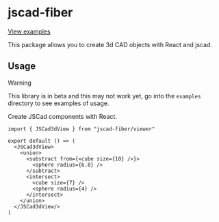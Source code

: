 # jscad-fiber

[View examples](https://tscircuit.github.io/jscad-fiber/)

This package allows you to create 3d CAD objects with React and jscad.

## Usage

> [!WARNING]
> This library is in beta and this may not work yet, go into the
> `examples` directory to see examples of usage.

Create JSCad components with React.

```tsx
import { JSCad3dView } from "jscad-fiber/viewer"

export default () => (
  <JSCad3dView>
    <union>
      <substract from={<cube size={10} />}>
        <sphere radius={6.8} />
      </subtract>
      <intersect>
        <cube size={7} />
        <sphere radius={4} />
      </intersect>
    </union>
  </JSCad3dView/>
)
```
